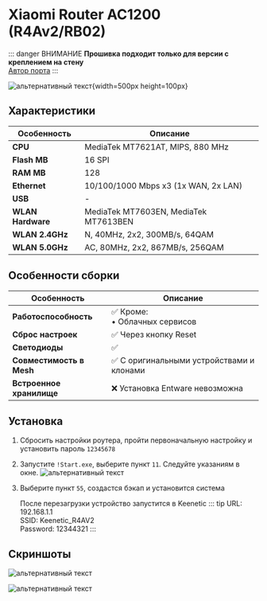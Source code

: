 # Xiaomi Router AC1200 (R4Av2/RB02) <YezBadge type="keenetic" text="4.2.6.2" url="https://4pda.to/forum/index.php?showtopic=988197&st=10780#entry119357139" />

::: danger ВНИМАНИЕ
**Прошивка подходит только для версии с креплением на стену**<br/>
[Автор порта](https://4pda.to/forum/index.php?showuser=2155384)
:::

![альтернативный текст](/assets/images/wiki/guides/Xiaomi/4AGv2.png){width=500px height=100px}

## Характеристики

| Особенность       | Описание                              |
|-------------------|---------------------------------------|
| **CPU**           | MediaTek MT7621AT, MIPS, 880 MHz      |
| **Flash MB**      | 16 SPI                                |
| **RAM MB**        | 128                                   |
| **Ethernet**      | 10/100/1000 Mbps x3 (1x WAN, 2x LAN)  |
| **USB**           | -                                     |
| **WLAN Hardware** | MediaTek MT7603EN, MediaTek MT7613BEN |
| **WLAN 2.4GHz**   | N, 40MHz, 2x2, 300MB/s, 64QAM         |
| **WLAN 5.0GHz**   | AC, 80MHz, 2x2, 867MB/s, 256QAM       |

## Особенности сборки

| Особенность              | Описание                                 |
|--------------------------|------------------------------------------|
| **Работоспособность**    | ✅ Кроме: <br/> • Облачных сервисов       |
| **Сброс настроек**       | ✅ Через кнопку Reset                     |
| **Светодиоды**           | ✅                                        |
| **Совместимость в Mesh** | ✅ С оригинальными устройствами и клонами |
| **Встроенное хранилище** | ❌ Установка Entware невозможна           |

## Установка

1. Сбросить настройки роутера, пройти первоначальную настройку и установить пароль `12345678`
2. Запустите `!Start.exe`, выберите пункт `11`. Следуйте указаниям в окне.
   ![альтернативный текст](/assets/images/wiki/guides/Xiaomi/install_4agv2.png)
3. Выберите пункт `55`, создастся бэкап и установится система

   После перезагрузки устройство запустится в Keenetic
   ::: tip URL: 192.168.1.1<br/>SSID: Keenetic_R4AV2<br/>Password: 12344321
   :::

## Скриншоты

![альтернативный текст](/assets/images/wiki/guides/Xiaomi/system1-4ag.jpg)

![альтернативный текст](/assets/images/wiki/guides/Xiaomi/system2-4ag.jpg)
